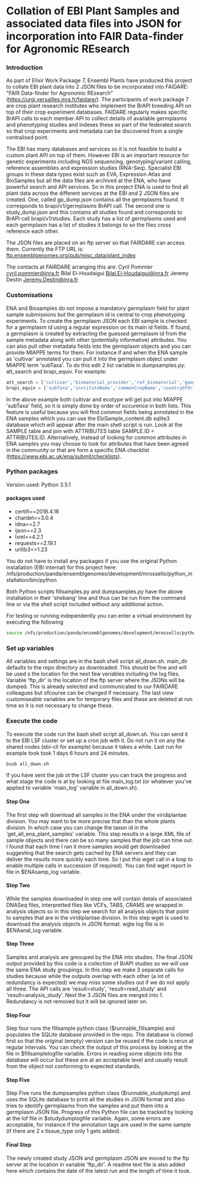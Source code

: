 # Collation of EBI Plant Samples and associated data files into JSON for incorporation into FAIR Data-finder for Agronomic REsearch

### Introduction

As part of Elixir Work Package 7, Ensembl Plants have produced this project to collate EBI plant data into 2 JSON files to be incorporated into FAIDARE: "FAIR Data-finder for Agronomic REsearch" (https://urgi.versailles.inra.fr/faidare/). The participants of work package 7 are crop plant research institutes who implement the BrAPI breeding API on top of their crop experiment databases. FAIDARE regularly makes specific BrAPI calls to each member API to collect details of available germplasms and phenotyping studies and indexes these as part of the federated search so that crop experiments and metadata can be discovered from a single centralised point.

The EBI has many databases and services so it is not feasible to build a custom plant API on top of them. However EBI is an important resource for genetic experiments including NGS sequencing, genotyping/variant calling, reference assemblies and expression studies (RNA-Seq). Specialist EBI groups in these data types exist such as EVA, Expression Atlas and BioSamples but all the data files are archived at the ENA, who have powerful search and API services. So in this project ENA is used to find all plant data across the different services at the EBI and 2 JSON files are created. One, called gp_dump.json contains all the germplasms found. It corresponds to brapi/v1/germplasms BrAPI call. The second one is study_dump.json and this contains all studies found and corresponds to BrAPI call brapi/v1/studies. Each study has a list of germplasms used and each germplasm has a list of studies it belongs to so the files cross reference each other. 

The JSON files are placed on an ftp server so that FAIRDARE can access them. 
Currently the FTP URL is: [ftp.ensemblgenomes.org/pub/misc_data/plant_index](ftp://ftp.ensemblgenomes.org/pub/misc_data/plant_index)

The contacts at FAIRDARE arranging this are:
Cyril Pommier <cyril.pommier@inra.fr>
Bilal El-Houdaigui <Bilal.El-Houdaigui@inra.fr>
Jeremy Destin <Jeremy.Destin@inra.fr>

### Customisations

ENA and Biosamples do not impose a mandatory germplasm field for plant sample submissions but the germplasm id is central to crop phenotyping experiments. To create the germplasm JSON each EBI sample is checked for a germplasm id using a regular expression on its main id fields. If found, a germplasm is created by extracting the guessed germplasm id from the sample metadata along with other (potentially informative) attributes. You can also pull other metadata fields into the germplasm objects and you can provide MIAPPE terms for them. For instance if and when the ENA sample as 'cultivar' annotated you can pull it into the germplasm object under MIAPPE term 'subTaxa'. To do this edit 2 list variable in dumpsamples.py: att_search and brapi_equiv. For example:
```python
att_search = ['cultivar','biomaterial_provider','ref_biomaterial','geographic location (country and/or sea)','ecotype']
brapi_equiv = ['subTaxa','instituteName','commonCropName','countryOfOriginCode','subTaxa'] 
```
In the above example both cultivar and ecotype will get put into MIAPPE 'subTaxa' field, so it is simply done by order of occurence in both lists. This feature is useful because you will find common fields being annotated in the ENA samples which you can use the EbiSample_content.db sqlite3 database which will appear after the main shell script is run. Look at the SAMPLE table and join with ATTRIBUTES table SAMPLE.ID = ATTRIBUTES.ID. Alternatively, instead of looking for common attributes in ENA samples you may choose to look for attributes that have been agreed in the community or that are form a specific ENA checklist (https://www.ebi.ac.uk/ena/submit/checklists).

### Python packages
Version used: Python 3.5.1

#### packages used
* certifi==2018.4.16
* chardet==3.0.4
* idna==2.7
* ijson==2.3
* lxml==4.2.1
* requests==2.19.1
* urllib3==1.23

You do not have to install any packages if you use the original Python installation (EBI internal) for this project here:
/nfs/production/panda/ensemblgenomes/development/mrossello/python_installation/bin/python

Both Python scripts fillsamples.py and dumpsamples.py have the above installation in their 'shebang' line and thus can be run from the command line or via the shell script included without any additional action. 

For testing or running independently you can enter a virtual environment by executing the following
```bash
source /nfs/production/panda/ensemblgenomes/development/mrossello/python_installation/bin/activate
```

### Set up variables
All variables and settings are in the bash shell script all_down.sh.
main_dir defaults to the repo directory as downloaded. This should be fine and will be used s the location for the next few veriables including the log files.
Variable 'ftp_dir' is the location of the ftp server where the JSONs will be dumped. This is already selected and communicated to our FAIRDARE colleagues but ofcourse can be changed if necessary. 
The last view customiseable variables are for temporary files and these are deleted at run time so it is not necessary to change these.

### Execute the code

To execute the code run the bash shell script all_down.sh. You can send it to the EBI LSF cluster or set up a cron job with it. Do not run it on any the shared nodes (ebi-cli for example) because it takes a while. Last run for example took took 1 days 6 hours and 24 minutes.
```bash
bsub all_down.sh
```
If you have sent the job ot the LSF cluster you can track the progress and what stage the code is at by looking at file main_log.txt (or whatever you've applied to variable 'main_log' variable in all_down.sh). 

#### Step One
The first step will download all samples in the ENA under the viridiplantae division. You may want to be more precise that than the whole plants division. In which case you can change the taxon id in the 'get_all_ena_plant_samples' variable. This step results in a large XML file of sample objects and there can be so many samples that the job can time out. I found that each time I ran it more samples would get downloaded suggesting that the search gets cached by ENA servers and they can deliver the results more quickly each time. So I put this wget call in a loop to enable multiple calls in succession (if required). You can find wget report in file in $ENAsamp_log variable.

#### Step Two
While the samples downloaded in step one will contain detals of associated DNASeq files, interpretted files like VCFs, TABS, CRAMS are wrapped in analysis objects so in this step we search for all analysis objects that point to samples that are in the viridiplantae division. In this step wget is used to download the analysis objects in JSON format. wgte log file is in $ENAanal_log variable.

#### Step Three
Samples and analysis are greouped by the ENA into studies. The final JSON output provided by this code is a collection of BrAPI studies so we will use the same ENA study groupings. In this step we make 3 separate calls for studies because while the outputs overlap with each other (a lot of redundancy is expected) we may miss some studies out if we do not apply all three. The API calls are 'result=study', 'result=read_study' and 'result=analysis_study'. Next the 3 JSON files are merged into 1. Redundancy is not removed but it will be ignored later on.

#### Step Four
Step four runs the fillsample python class ($runnable_fillsample) and populates the SQLite database provided in the repo. The database is cloned first so that the original (empty) version can be reused if the code is rerun at regular intervals. You can check the output of this process by looking at the file in $fillsamplelogfile variable. Errors in reading some objects into the database will occur but these are at an acceptable level and usually result from the object not conforming to expected standards. 

#### Step Five
Step Five runs the dumpsamples python class ($runnable_studydump) and uses the SQLite database to print all the studies in JSON format and also tries to identify germplasms from the samples and put them into a germplasm JSON file. Progress of this Python file can be tracked by looking at the lof file in $studydumplogfile variable. Again, some errors are acceptable, for instance if the annotation tags are used in the same sample (if there are 2 x tissue_type only 1 gets added). 

#### Final Step
The newly created study JSON and germplasm JSON are moved to the ftp server at the location in variable 'ftp_dir'. A readme text file is also added here which contains the date of the latest run and the length of time it took.


